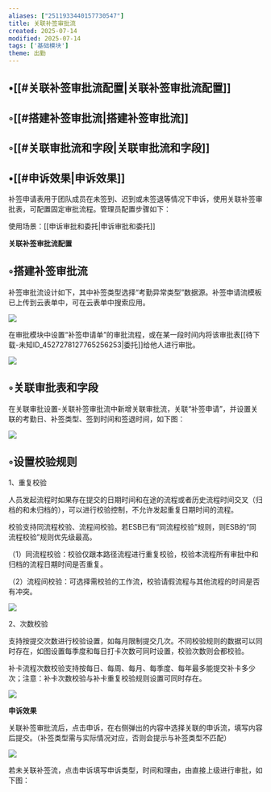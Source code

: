 ```yaml
---
aliases: ["2511933440157730547"]
title: 关联补签审批流
created: 2025-07-14
modified: 2025-07-14
tags: ['基础模块']
theme: 出勤
---
```


## •[[#关联补签审批流配置|关联补签审批流配置]]

## ◦[[#搭建补签审批流|搭建补签审批流]]

## ◦[[#关联审批流和字段|关联审批流和字段]]

## •[[#申诉效果|申诉效果]]

补签申请表用于团队成员在未签到、迟到或未签退等情况下申诉，使用关联补签审批表，可配置固定审批流程。管理员配置步骤如下：

使用场景：[[申诉审批和委托|申诉审批和委托]]

**关联补签审批流配置**

## ◦搭建补签审批流

补签审批流设计如下，其中补签类型选择“考勤异常类型”数据源。补签申请流模板已上传到云表单中，可在云表单中搜索应用。

![](https://myhelpdoc.oss-cn-heyuan.aliyuncs.com/mdimages/46701fc78cb9c767441120326deee2a0.jpg)

在审批模块中设置“补签申请单”的审批流程，或在某一段时间内将该审批表[[待下载-未知ID_4527278127765256253|委托]]给他人进行审批。

![](https://myhelpdoc.oss-cn-heyuan.aliyuncs.com/mdimages/277a47038d3eb1968c22a691072a8eb3.jpg)

## ◦关联审批表和字段

在关联审批设置-关联补签审批流中新增关联审批流，关联“补签申请”，并设置关联的考勤日、补签类型、签到时间和签退时间，如下图：

![](https://myhelpdoc.oss-cn-heyuan.aliyuncs.com/mdimages/aa954d7aadef444edf5261d9ab35559a.jpg)

## ◦设置校验规则

1、重复校验

人员发起流程时如果存在提交的日期时间和在途的流程或者历史流程时间交叉（归档的和未归档的），可以进行校验控制，不允许发起重复日期时间的流程。

校验支持同流程校验、流程间校验。若ESB已有“同流程校验”规则，则ESB的“同流程校验”规则优先级最高。

（1）同流程校验：校验仅跟本路径流程进行重复校验，校验本流程所有审批中和归档的流程日期时间是否重复。

（2）流程间校验：可选择需校验的工作流，校验请假流程与其他流程的时间是否有冲突。

![](https://myhelpdoc.oss-cn-heyuan.aliyuncs.com/mdimages/e97e3532c91a4cf4b0abd5550b331fc9.jpg)

2、次数校验

支持按提交次数进行校验设置，如每月限制提交几次。不同校验规则的数据可以同时存在，如图设置每季度和每日打卡次数可同时设置，校验次数则会都校验。

补卡流程次数校验支持按每日、每周、每月、每季度、每年最多能提交补卡多少次；注意：补卡次数校验与补卡重复校验规则设置可同时存在。

![](https://myhelpdoc.oss-cn-heyuan.aliyuncs.com/mdimages/06895b2c305e99ee05fc57aaff5f8146.jpg)

**申诉效果**

关联补签审批流后，点击申诉，在右侧弹出的内容中选择关联的申诉流，填写内容后提交。（补签类型需与实际情况对应，否则会提示与补签类型不匹配）

![](https://myhelpdoc.oss-cn-heyuan.aliyuncs.com/mdimages/a35e7b47d0cef2d1823b3b04402ee124.jpg)

若未关联补签流，点击申诉填写申诉类型，时间和理由，由直接上级进行审批，如下图：![]()

